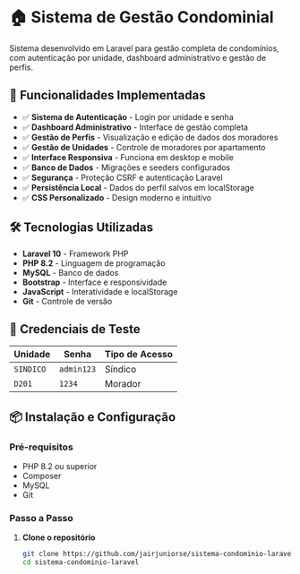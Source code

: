 # 🏠 Sistema de Gestão Condominial

Sistema desenvolvido em Laravel para gestão completa de condomínios, com autenticação por unidade, dashboard administrativo e gestão de perfis.

## 🚀 Funcionalidades Implementadas

- ✅ **Sistema de Autenticação** - Login por unidade e senha
- ✅ **Dashboard Administrativo** - Interface de gestão completa
- ✅ **Gestão de Perfis** - Visualização e edição de dados dos moradores
- ✅ **Gestão de Unidades** - Controle de moradores por apartamento
- ✅ **Interface Responsiva** - Funciona em desktop e mobile
- ✅ **Banco de Dados** - Migrações e seeders configurados
- ✅ **Segurança** - Proteção CSRF e autenticação Laravel
- ✅ **Persistência Local** - Dados do perfil salvos em localStorage
- ✅ **CSS Personalizado** - Design moderno e intuitivo

## 🛠️ Tecnologias Utilizadas

- **Laravel 10** - Framework PHP
- **PHP 8.2** - Linguagem de programação
- **MySQL** - Banco de dados
- **Bootstrap** - Interface e responsividade
- **JavaScript** - Interatividade e localStorage
- **Git** - Controle de versão

## 👥 Credenciais de Teste

| Unidade | Senha | Tipo de Acesso |
|---------|-------|----------------|
| `SINDICO` | `admin123` | Síndico |
| `D201`  | `1234`| Morador        |

## 📦 Instalação e Configuração

### Pré-requisitos
- PHP 8.2 ou superior
- Composer
- MySQL
- Git

### Passo a Passo

1. **Clone o repositório**
   ```bash
   git clone https://github.com/jairjuniorse/sistema-condominio-laravel.git
   cd sistema-condominio-laravel